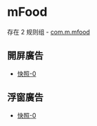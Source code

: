 # mFood

存在 2 规则组 - [com.m.mfood](/src/apps/com.m.mfood.ts)

## 開屏廣告

- [快照-0](https://i.gkd.li/import/13350776)

## 浮窗廣告

- [快照-0](https://i.gkd.li/import/13350787)
